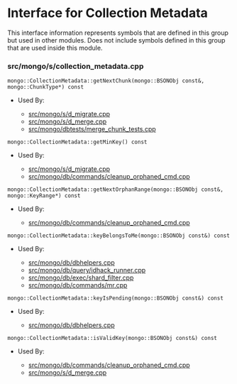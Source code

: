 
# Interface for Collection Metadata
This interface information represents symbols that are defined in this group but used in other modules.  Does not include symbols defined in this group that are used inside this module.

### src/mongo/s/collection\_metadata.cpp

<div></div>

    mongo::CollectionMetadata::getNextChunk(mongo::BSONObj const&, mongo::ChunkType*) const

- Used By:

    - [src/mongo/s/d\_migrate.cpp](../../../../sharding/chunk\_management)
    - [src/mongo/s/d\_merge.cpp](../../../../sharding/chunk\_management)
    - [src/mongo/dbtests/merge\_chunk\_tests.cpp](../../../../sharding/chunk\_management)

<div></div>

    mongo::CollectionMetadata::getMinKey() const

- Used By:

    - [src/mongo/s/d\_migrate.cpp](../../../../sharding/chunk\_management)
    - [src/mongo/db/commands/cleanup\_orphaned\_cmd.cpp](../../../../query\_and\_operation\_handling/database\_commands)

<div></div>

    mongo::CollectionMetadata::getNextOrphanRange(mongo::BSONObj const&, mongo::KeyRange*) const

- Used By:

    - [src/mongo/db/commands/cleanup\_orphaned\_cmd.cpp](../../../../query\_and\_operation\_handling/database\_commands)

<div></div>

    mongo::CollectionMetadata::keyBelongsToMe(mongo::BSONObj const&) const

- Used By:

    - [src/mongo/db/dbhelpers.cpp](../../../../query\_and\_operation\_handling/client\_and\_operation\_tracking)
    - [src/mongo/db/query/idhack\_runner.cpp](../../../../core\_query\_system/query\_execution)
    - [src/mongo/db/exec/shard\_filter.cpp](../../../../core\_query\_system/query\_execution)
    - [src/mongo/db/commands/mr.cpp](../../../../query\_and\_operation\_handling/database\_commands)

<div></div>

    mongo::CollectionMetadata::keyIsPending(mongo::BSONObj const&) const

- Used By:

    - [src/mongo/db/dbhelpers.cpp](../../../../query\_and\_operation\_handling/client\_and\_operation\_tracking)

<div></div>

    mongo::CollectionMetadata::isValidKey(mongo::BSONObj const&) const

- Used By:

    - [src/mongo/db/commands/cleanup\_orphaned\_cmd.cpp](../../../../query\_and\_operation\_handling/database\_commands)
    - [src/mongo/s/d\_merge.cpp](../../../../sharding/chunk\_management)
